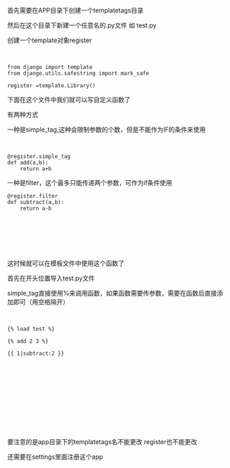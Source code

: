 <p>首先需要在APP目录下创建一个templatetags目录</p>

<p>然后在这个目录下新建一个任意名的.py文件 如 test.py</p>

<p>创建一个template对象register</p>

<p> </p>

<pre class="has">
<code class="language-python">from django import template
from django.utils.safestring import mark_safe

register =template.Library()</code></pre>

<p>下面在这个文件中我们就可以写自定义函数了</p>

<p>有两种方式</p>

<p>一种是simple_tag,这种会限制参数的个数，但是不能作为IF的条件来使用</p>

<p> </p>

<pre class="has">
<code class="language-python">@register.simple_tag
def add(a,b):
    return a+b</code></pre>

<p>一种是filter，这个最多只能传递两个参数，可作为if条件使用</p>

<pre class="has">
<code class="language-python">@register.filter
def subtract(a,b):
    return a-b</code></pre>

<p> </p>

<p> </p>

<p> </p>

<p>这时候就可以在模板文件中使用这个函数了</p>

<p>首先在开头位置导入test.py文件</p>

<p>simple_tag直接使用%来调用函数，如果函数需要传参数，需要在函数后直接添加即可（用空格隔开）</p>

<p> </p>

<pre class="has">
<code class="language-python">{% load test %}

{% add 2 3 %}

{{ 1|subtract:2 }}</code></pre>

<p><img alt="" class="has" src="https://img-blog.csdn.net/20180329183633434?watermark/2/text/aHR0cDovL2Jsb2cuY3Nkbi5uZXQvRmFuTUxlaQ==/font/5a6L5L2T/fontsize/400/fill/I0JBQkFCMA==/dissolve/70/gravity/SouthEast" /></p>

<p> </p>

<p> </p>

<p> </p>

<p> </p>

<p> </p>

<p>要注意的是app目录下的templatetags名不能更改 register也不能更改</p>

<p>还需要在settings里面注册这个app</p>

<p> </p>

<p> </p>

<p> </p>

<p> </p>